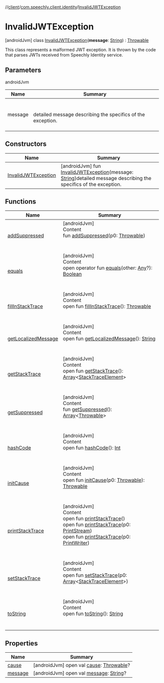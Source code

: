 //[client](../../index.md)/[com.speechly.client.identity](../index.md)/[InvalidJWTException](index.md)



# InvalidJWTException  
 [androidJvm] class [InvalidJWTException](index.md)(**message**: [String](https://kotlinlang.org/api/latest/jvm/stdlib/kotlin/-string/index.html)) : [Throwable](https://kotlinlang.org/api/latest/jvm/stdlib/kotlin/-throwable/index.html)

This class represents a malformed JWT exception. It is thrown by the code that parses JWTs received from Speechly Identity service.

   


## Parameters  
  
androidJvm  
  
|  Name|  Summary| 
|---|---|
| <a name="com.speechly.client.identity/InvalidJWTException///PointingToDeclaration/"></a>message| <a name="com.speechly.client.identity/InvalidJWTException///PointingToDeclaration/"></a><br><br>detailed message describing the specifics of the exception.<br><br>
  


## Constructors  
  
|  Name|  Summary| 
|---|---|
| <a name="com.speechly.client.identity/InvalidJWTException/InvalidJWTException/#kotlin.String/PointingToDeclaration/"></a>[InvalidJWTException](-invalid-j-w-t-exception.md)| <a name="com.speechly.client.identity/InvalidJWTException/InvalidJWTException/#kotlin.String/PointingToDeclaration/"></a> [androidJvm] fun [InvalidJWTException](-invalid-j-w-t-exception.md)(message: [String](https://kotlinlang.org/api/latest/jvm/stdlib/kotlin/-string/index.html))detailed message describing the specifics of the exception.   <br>


## Functions  
  
|  Name|  Summary| 
|---|---|
| <a name="kotlin/Throwable/addSuppressed/#kotlin.Throwable/PointingToDeclaration/"></a>[addSuppressed](../../com.speechly.client.speech/-no-active-stream-exception/index.md#%5Bkotlin%2FThrowable%2FaddSuppressed%2F%23kotlin.Throwable%2FPointingToDeclaration%2F%5D%2FFunctions%2F-126307046)| <a name="kotlin/Throwable/addSuppressed/#kotlin.Throwable/PointingToDeclaration/"></a>[androidJvm]  <br>Content  <br>fun [addSuppressed](../../com.speechly.client.speech/-no-active-stream-exception/index.md#%5Bkotlin%2FThrowable%2FaddSuppressed%2F%23kotlin.Throwable%2FPointingToDeclaration%2F%5D%2FFunctions%2F-126307046)(p0: [Throwable](https://kotlinlang.org/api/latest/jvm/stdlib/kotlin/-throwable/index.html))  <br><br><br>
| <a name="kotlin/Any/equals/#kotlin.Any?/PointingToDeclaration/"></a>[equals](../../com.speechly.ui/-speechly-button/index.md#%5Bkotlin%2FAny%2Fequals%2F%23kotlin.Any%3F%2FPointingToDeclaration%2F%5D%2FFunctions%2F-126307046)| <a name="kotlin/Any/equals/#kotlin.Any?/PointingToDeclaration/"></a>[androidJvm]  <br>Content  <br>open operator fun [equals](../../com.speechly.ui/-speechly-button/index.md#%5Bkotlin%2FAny%2Fequals%2F%23kotlin.Any%3F%2FPointingToDeclaration%2F%5D%2FFunctions%2F-126307046)(other: [Any](https://kotlinlang.org/api/latest/jvm/stdlib/kotlin/-any/index.html)?): [Boolean](https://kotlinlang.org/api/latest/jvm/stdlib/kotlin/-boolean/index.html)  <br><br><br>
| <a name="kotlin/Throwable/fillInStackTrace/#/PointingToDeclaration/"></a>[fillInStackTrace](../../com.speechly.client.speech/-no-active-stream-exception/index.md#%5Bkotlin%2FThrowable%2FfillInStackTrace%2F%23%2FPointingToDeclaration%2F%5D%2FFunctions%2F-126307046)| <a name="kotlin/Throwable/fillInStackTrace/#/PointingToDeclaration/"></a>[androidJvm]  <br>Content  <br>open fun [fillInStackTrace](../../com.speechly.client.speech/-no-active-stream-exception/index.md#%5Bkotlin%2FThrowable%2FfillInStackTrace%2F%23%2FPointingToDeclaration%2F%5D%2FFunctions%2F-126307046)(): [Throwable](https://kotlinlang.org/api/latest/jvm/stdlib/kotlin/-throwable/index.html)  <br><br><br>
| <a name="kotlin/Throwable/getLocalizedMessage/#/PointingToDeclaration/"></a>[getLocalizedMessage](../../com.speechly.client.speech/-no-active-stream-exception/index.md#%5Bkotlin%2FThrowable%2FgetLocalizedMessage%2F%23%2FPointingToDeclaration%2F%5D%2FFunctions%2F-126307046)| <a name="kotlin/Throwable/getLocalizedMessage/#/PointingToDeclaration/"></a>[androidJvm]  <br>Content  <br>open fun [getLocalizedMessage](../../com.speechly.client.speech/-no-active-stream-exception/index.md#%5Bkotlin%2FThrowable%2FgetLocalizedMessage%2F%23%2FPointingToDeclaration%2F%5D%2FFunctions%2F-126307046)(): [String](https://kotlinlang.org/api/latest/jvm/stdlib/kotlin/-string/index.html)  <br><br><br>
| <a name="kotlin/Throwable/getStackTrace/#/PointingToDeclaration/"></a>[getStackTrace](../../com.speechly.client.speech/-no-active-stream-exception/index.md#%5Bkotlin%2FThrowable%2FgetStackTrace%2F%23%2FPointingToDeclaration%2F%5D%2FFunctions%2F-126307046)| <a name="kotlin/Throwable/getStackTrace/#/PointingToDeclaration/"></a>[androidJvm]  <br>Content  <br>open fun [getStackTrace](../../com.speechly.client.speech/-no-active-stream-exception/index.md#%5Bkotlin%2FThrowable%2FgetStackTrace%2F%23%2FPointingToDeclaration%2F%5D%2FFunctions%2F-126307046)(): [Array](https://kotlinlang.org/api/latest/jvm/stdlib/kotlin/-array/index.html)<[StackTraceElement](https://developer.android.com/reference/kotlin/java/lang/StackTraceElement.html)>  <br><br><br>
| <a name="kotlin/Throwable/getSuppressed/#/PointingToDeclaration/"></a>[getSuppressed](../../com.speechly.client.speech/-no-active-stream-exception/index.md#%5Bkotlin%2FThrowable%2FgetSuppressed%2F%23%2FPointingToDeclaration%2F%5D%2FFunctions%2F-126307046)| <a name="kotlin/Throwable/getSuppressed/#/PointingToDeclaration/"></a>[androidJvm]  <br>Content  <br>fun [getSuppressed](../../com.speechly.client.speech/-no-active-stream-exception/index.md#%5Bkotlin%2FThrowable%2FgetSuppressed%2F%23%2FPointingToDeclaration%2F%5D%2FFunctions%2F-126307046)(): [Array](https://kotlinlang.org/api/latest/jvm/stdlib/kotlin/-array/index.html)<[Throwable](https://kotlinlang.org/api/latest/jvm/stdlib/kotlin/-throwable/index.html)>  <br><br><br>
| <a name="kotlin/Any/hashCode/#/PointingToDeclaration/"></a>[hashCode](../../com.speechly.ui/-speechly-button/index.md#%5Bkotlin%2FAny%2FhashCode%2F%23%2FPointingToDeclaration%2F%5D%2FFunctions%2F-126307046)| <a name="kotlin/Any/hashCode/#/PointingToDeclaration/"></a>[androidJvm]  <br>Content  <br>open fun [hashCode](../../com.speechly.ui/-speechly-button/index.md#%5Bkotlin%2FAny%2FhashCode%2F%23%2FPointingToDeclaration%2F%5D%2FFunctions%2F-126307046)(): [Int](https://kotlinlang.org/api/latest/jvm/stdlib/kotlin/-int/index.html)  <br><br><br>
| <a name="kotlin/Throwable/initCause/#kotlin.Throwable/PointingToDeclaration/"></a>[initCause](../../com.speechly.client.speech/-no-active-stream-exception/index.md#%5Bkotlin%2FThrowable%2FinitCause%2F%23kotlin.Throwable%2FPointingToDeclaration%2F%5D%2FFunctions%2F-126307046)| <a name="kotlin/Throwable/initCause/#kotlin.Throwable/PointingToDeclaration/"></a>[androidJvm]  <br>Content  <br>open fun [initCause](../../com.speechly.client.speech/-no-active-stream-exception/index.md#%5Bkotlin%2FThrowable%2FinitCause%2F%23kotlin.Throwable%2FPointingToDeclaration%2F%5D%2FFunctions%2F-126307046)(p0: [Throwable](https://kotlinlang.org/api/latest/jvm/stdlib/kotlin/-throwable/index.html)): [Throwable](https://kotlinlang.org/api/latest/jvm/stdlib/kotlin/-throwable/index.html)  <br><br><br>
| <a name="kotlin/Throwable/printStackTrace/#/PointingToDeclaration/"></a>[printStackTrace](../../com.speechly.client.speech/-no-active-stream-exception/index.md#%5Bkotlin%2FThrowable%2FprintStackTrace%2F%23%2FPointingToDeclaration%2F%5D%2FFunctions%2F-126307046)| <a name="kotlin/Throwable/printStackTrace/#/PointingToDeclaration/"></a>[androidJvm]  <br>Content  <br>open fun [printStackTrace](../../com.speechly.client.speech/-no-active-stream-exception/index.md#%5Bkotlin%2FThrowable%2FprintStackTrace%2F%23%2FPointingToDeclaration%2F%5D%2FFunctions%2F-126307046)()  <br>open fun [printStackTrace](../../com.speechly.client.speech/-no-active-stream-exception/index.md#%5Bkotlin%2FThrowable%2FprintStackTrace%2F%23java.io.PrintStream%2FPointingToDeclaration%2F%5D%2FFunctions%2F-126307046)(p0: [PrintStream](https://developer.android.com/reference/kotlin/java/io/PrintStream.html))  <br>open fun [printStackTrace](../../com.speechly.client.speech/-no-active-stream-exception/index.md#%5Bkotlin%2FThrowable%2FprintStackTrace%2F%23java.io.PrintWriter%2FPointingToDeclaration%2F%5D%2FFunctions%2F-126307046)(p0: [PrintWriter](https://developer.android.com/reference/kotlin/java/io/PrintWriter.html))  <br><br><br>
| <a name="kotlin/Throwable/setStackTrace/#kotlin.Array[java.lang.StackTraceElement]/PointingToDeclaration/"></a>[setStackTrace](../../com.speechly.client.speech/-no-active-stream-exception/index.md#%5Bkotlin%2FThrowable%2FsetStackTrace%2F%23kotlin.Array%5Bjava.lang.StackTraceElement%5D%2FPointingToDeclaration%2F%5D%2FFunctions%2F-126307046)| <a name="kotlin/Throwable/setStackTrace/#kotlin.Array[java.lang.StackTraceElement]/PointingToDeclaration/"></a>[androidJvm]  <br>Content  <br>open fun [setStackTrace](../../com.speechly.client.speech/-no-active-stream-exception/index.md#%5Bkotlin%2FThrowable%2FsetStackTrace%2F%23kotlin.Array%5Bjava.lang.StackTraceElement%5D%2FPointingToDeclaration%2F%5D%2FFunctions%2F-126307046)(p0: [Array](https://kotlinlang.org/api/latest/jvm/stdlib/kotlin/-array/index.html)<[StackTraceElement](https://developer.android.com/reference/kotlin/java/lang/StackTraceElement.html)>)  <br><br><br>
| <a name="kotlin/Any/toString/#/PointingToDeclaration/"></a>[toString](../../com.speechly.client.speech/-client/-companion/index.md#%5Bkotlin%2FAny%2FtoString%2F%23%2FPointingToDeclaration%2F%5D%2FFunctions%2F-126307046)| <a name="kotlin/Any/toString/#/PointingToDeclaration/"></a>[androidJvm]  <br>Content  <br>open fun [toString](../../com.speechly.client.speech/-client/-companion/index.md#%5Bkotlin%2FAny%2FtoString%2F%23%2FPointingToDeclaration%2F%5D%2FFunctions%2F-126307046)(): [String](https://kotlinlang.org/api/latest/jvm/stdlib/kotlin/-string/index.html)  <br><br><br>


## Properties  
  
|  Name|  Summary| 
|---|---|
| <a name="com.speechly.client.identity/InvalidJWTException/cause/#/PointingToDeclaration/"></a>[cause](index.md#%5Bcom.speechly.client.identity%2FInvalidJWTException%2Fcause%2F%23%2FPointingToDeclaration%2F%5D%2FProperties%2F-126307046)| <a name="com.speechly.client.identity/InvalidJWTException/cause/#/PointingToDeclaration/"></a> [androidJvm] open val [cause](index.md#%5Bcom.speechly.client.identity%2FInvalidJWTException%2Fcause%2F%23%2FPointingToDeclaration%2F%5D%2FProperties%2F-126307046): [Throwable](https://kotlinlang.org/api/latest/jvm/stdlib/kotlin/-throwable/index.html)?   <br>
| <a name="com.speechly.client.identity/InvalidJWTException/message/#/PointingToDeclaration/"></a>[message](index.md#%5Bcom.speechly.client.identity%2FInvalidJWTException%2Fmessage%2F%23%2FPointingToDeclaration%2F%5D%2FProperties%2F-126307046)| <a name="com.speechly.client.identity/InvalidJWTException/message/#/PointingToDeclaration/"></a> [androidJvm] open val [message](index.md#%5Bcom.speechly.client.identity%2FInvalidJWTException%2Fmessage%2F%23%2FPointingToDeclaration%2F%5D%2FProperties%2F-126307046): [String](https://kotlinlang.org/api/latest/jvm/stdlib/kotlin/-string/index.html)?   <br>

